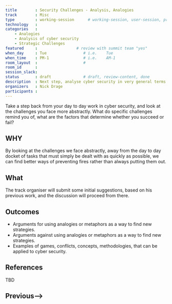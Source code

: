 ```yaml
---
title        : Security Challenges - Analysis, Analogies
track        : Misc
type         : working-session      # working-session, user-session, product-session
technology   :
categories   :
    - Analogies
    - Analysis of cyber security
    - Strategic Challenges
featured     :                 # review with summit team "yes"
when_day     : Tue                # i.e.    Tue
when_time    : PM-1               # i.e.    AM-1
room_layout  :                    #
room_id      :
session_slack: 
status       : draft              # draft, review-content, done
description  : Next step, analyse cyber security in very general terms
organizers   : Nick Drage
participants :
---
```


Take a step back from your day to day work in cyber security, and look at the challenges you face more abstractly. What do specific challenges remind you of, what are the factors that determine whether you succeed or fail?

## WHY

By looking at the challenges we face abstractly, away from the day to day docket of tasks that must simply be dealt with as quickly as possible, we can find better ways of preventing fires rather than always putting them out.

## What

The track organiser will submit some initial suggestions, based on his previous work, and the discussion will proceed from there.

## Outcomes

* Arguments for using analogies or metaphors as a way to find new strategies.
* Arguments against using analogies or metaphors as a way to find new strategies.
* Examples of games, conflicts, concepts, methodologies, that can be applied to cyber security.

## References

TBD

## Previous-->
